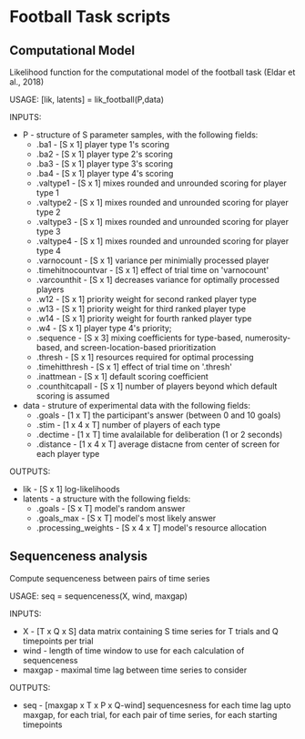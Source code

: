 # Football Task scripts
## Computational Model

Likelihood function for the computational model of the football task (Eldar et al., 2018)

USAGE: [lik, latents] = lik_football(P,data)

INPUTS:
 - P - structure of S parameter samples, with the following fields:
   - .ba1 - [S x 1] player type 1's scoring
   - .ba2 - [S x 1] player type 2's scoring
   - .ba3 - [S x 1] player type 3's scoring
   - .ba4 - [S x 1] player type 4's scoring
   - .valtype1 - [S x 1] mixes rounded and unrounded scoring for player type 1
   - .valtype2 - [S x 1] mixes rounded and unrounded scoring for player type 2
   - .valtype3 - [S x 1] mixes rounded and unrounded scoring for player type 3
   - .valtype4 - [S x 1] mixes rounded and unrounded scoring for player type 4
   - .varnocount - [S x 1] variance per minimially processed player 
   - .timehitnocountvar - [S x 1] effect of trial time on 'varnocount'
   - .varcounthit - [S x 1] decreases variance for optimally processed players
   - .w12 - [S x 1] priority weight for second ranked player type
   - .w13 - [S x 1] priority weight for third ranked player type
   - .w14 - [S x 1] priority weight for fourth ranked player type
   - .w4 - [S x 1] player type 4's priority;
   - .sequence - [S x 3] mixing coefficients for type-based, numerosity-based, and screen-location-based prioritization
   - .thresh - [S x 1] resources required for optimal processing
   - .timehitthresh - [S x 1] effect of trial time on '.thresh'
   - .inattmean - [S x 1] default scoring coefficient 
   - .counthitcapall - [S x 1] number of players beyond which default scoring is assumed
 - data - struture of experimental data with the following fields:
   - .goals - [1 x T] the participant's answer (between 0 and 10 goals)
   - .stim - [1 x 4 x T] number of players of each type
   - .dectime - [1 x T] time avalailable for deliberation (1 or 2 seconds)
   - .distance - [1 x 4 x T] average distacne from center of screen for each player type

OUTPUTS:
 - lik - [S x 1] log-likelihoods
 - latents - a structure with the following fields:
   - .goals - [S x T] model's random answer
   - .goals_max - [S x T] model's most likely answer
   - .processing_weights - [S x 4 x T] model's resource allocation
## Sequenceness analysis
Compute sequenceness between pairs of time series

USAGE: seq = sequenceness(X, wind, maxgap)

INPUTS: 
 - X - [T x Q x S] data matrix containing S time series for T trials and Q timepoints per trial
 - wind - length of time window to use for each calculation of sequenceness 
 - maxgap - maximal time lag between time series to consider

OUTPUTS:
 - seq - [maxgap x T x P x Q-wind] sequencesness for each time lag upto maxgap, for each trial, for each pair of time series, for each starting timepoints
